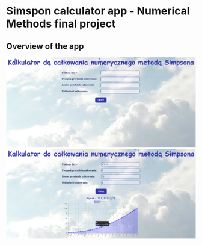 # Simspon calculator app - Numerical Methods final project

## Overview of the app
<img src="img/app.png">
<img src="img/app2.png">

